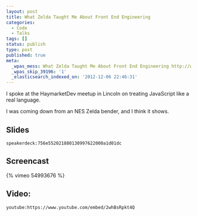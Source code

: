 ```yaml
---
layout: post
title: What Zelda Taught Me About Front End Engineering
categories:
  - Code
  - Talks
tags: []
status: publish
type: post
published: true
meta:
  _wpas_mess: What Zelda Taught Me About Front End Engineering http://wp.me/p7gnP-2L
  _wpas_skip_39196: '1'
  _elasticsearch_indexed_on: '2012-12-06 22:46:31'
---
```


I spoke at the HaymarketDev meetup in Lincoln on treating JavaScript like a real language.

I was coming down from an NES Zelda bender, and I think it shows.

## Slides

`speakerdeck:756e552021880130997622000a1d01dc`

## Screencast

{% vimeo 54993676 %}

## Video:

`youtube:https://www.youtube.com/embed/2whBsRpkt4Q`
